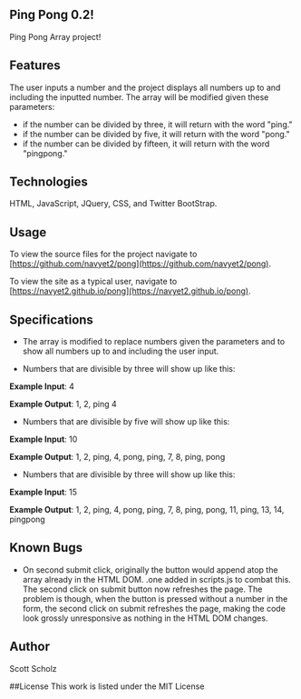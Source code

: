 ## Ping Pong 0.2!
Ping Pong Array project!

## Features
The user inputs a number and the project displays all numbers up to and including the inputted number. The array will be modified given these parameters:

- if the number can be divided by three, it will return with the word "ping."
- if the number can be divided by five, it will return with the word "pong."
- if the number can be divided by fifteen, it will return with the word "pingpong."

## Technologies
HTML, JavaScript, JQuery, CSS, and Twitter BootStrap.

## Usage

To view the source files for the project navigate to [https://github.com/navyet2/pong](https://github.com/navyet2/pong).

To view the site as a typical user, navigate to [https://navyet2.github.io/pong](https://navyet2.github.io/pong).


## Specifications
* The array is modified to replace numbers given the parameters and to show all numbers up to and including the user input.

* Numbers that are divisible by three will show up like this:

__Example Input__: 4

__Example Output__: 1, 2, ping 4

* Numbers that are divisible by five will show up like this:

__Example Input__: 10

__Example Output__: 1, 2, ping, 4, pong, ping, 7, 8, ping, pong

* Numbers that are divisible by three will show up like this:

__Example Input__: 15

__Example Output__: 1, 2, ping, 4, pong, ping, 7, 8, ping, pong, 11, ping, 13, 14, pingpong


## Known Bugs
- On second submit click, originally the button would append atop the array already in the HTML DOM. .one added in scripts.js to combat this. The second click on submit button now refreshes the page. The problem is though, when the button is pressed without a number in the form, the second click on submit refreshes the page, making the code look grossly unresponsive as nothing in the HTML DOM changes.

## Author
Scott Scholz

##License
This work is listed under the MIT License
